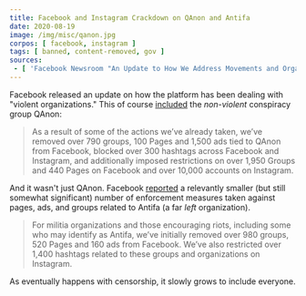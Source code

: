 ```yaml
---
title: Facebook and Instagram Crackdown on QAnon and Antifa
date: 2020-08-19
image: /img/misc/qanon.jpg
corpos: [ facebook, instagram ]
tags: [ banned, content-removed, gov ]
sources:
 - [ 'Facebook Newsroom "An Update to How We Address Movements and Organizations Tied to Violence" (19 Aug 2020)', 'http://archive.is/QutUY' ]
---
```


Facebook released an update on how the platform has been dealing with "violent
organizations." This of course
[included](http://archive.is/QutUY#selection-1855.0-1855.320) the _non-violent_
conspiracy group QAnon:
> As a result of some of the actions we’ve already taken, we’ve removed over
> 790 groups, 100 Pages and 1,500 ads tied to QAnon from Facebook, blocked over
> 300 hashtags across Facebook and Instagram, and additionally imposed
> restrictions on over 1,950 Groups and 440 Pages on Facebook and over 10,000
> accounts on Instagram.

And it wasn't just QAnon. Facebook
[reported](http://archive.is/QutUY#selection-1855.743-1855.1016) a relevantly
smaller (but still somewhat significant) number of enforcement measures taken
against pages, ads, and groups related to Antifa (a far _left_ organization).
> For militia organizations and those encouraging riots, including some who may
> identify as Antifa, we’ve initially removed over 980 groups, 520 Pages and
> 160 ads from Facebook. We’ve also restricted over 1,400 hashtags related to
> these groups and organizations on Instagram.

As eventually happens with censorship, it slowly grows to include everyone.
